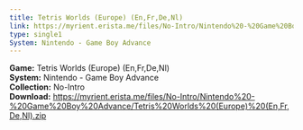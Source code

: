 ```yaml
---
title: Tetris Worlds (Europe) (En,Fr,De,Nl)
link: https://myrient.erista.me/files/No-Intro/Nintendo%20-%20Game%20Boy%20Advance/Tetris%20Worlds%20(Europe)%20(En,Fr,De,Nl).zip
type: single1
System: Nintendo - Game Boy Advance
---
```

<b>Game:</b> Tetris Worlds (Europe) (En,Fr,De,Nl)<br>
<b>System:</b> Nintendo - Game Boy Advance<br>
<b>Collection:</b> No-Intro<br>
<b>Download:</b> https://myrient.erista.me/files/No-Intro/Nintendo%20-%20Game%20Boy%20Advance/Tetris%20Worlds%20(Europe)%20(En,Fr,De,Nl).zip